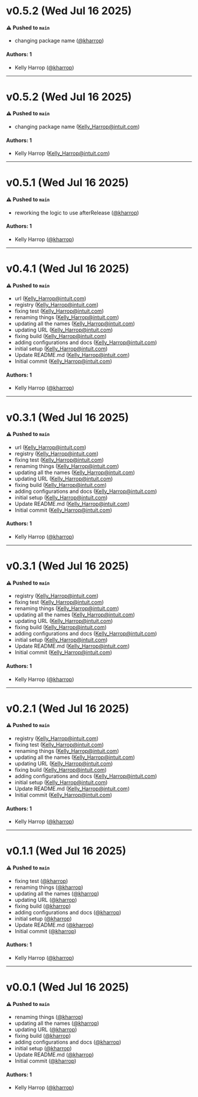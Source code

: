 # v0.5.2 (Wed Jul 16 2025)

#### ⚠️ Pushed to `main`

- changing package name ([@kharrop](https://github.com/kharrop))

#### Authors: 1

- Kelly Harrop ([@kharrop](https://github.com/kharrop))

---

# v0.5.2 (Wed Jul 16 2025)

#### ⚠️ Pushed to `main`

- changing package name (Kelly_Harrop@intuit.com)

#### Authors: 1

- Kelly Harrop (Kelly_Harrop@intuit.com)

---

# v0.5.1 (Wed Jul 16 2025)

#### ⚠️ Pushed to `main`

- reworking the logic to use afterRelease ([@kharrop](https://github.com/kharrop))

#### Authors: 1

- Kelly Harrop ([@kharrop](https://github.com/kharrop))

---

# v0.4.1 (Wed Jul 16 2025)

#### ⚠️ Pushed to `main`

- url (Kelly_Harrop@intuit.com)
- registry (Kelly_Harrop@intuit.com)
- fixing test (Kelly_Harrop@intuit.com)
- renaming things (Kelly_Harrop@intuit.com)
- updating all the names (Kelly_Harrop@intuit.com)
- updating URL (Kelly_Harrop@intuit.com)
- fixing build (Kelly_Harrop@intuit.com)
- adding configurations and docs (Kelly_Harrop@intuit.com)
- initial setup (Kelly_Harrop@intuit.com)
- Update README.md (Kelly_Harrop@intuit.com)
- Initial commit (Kelly_Harrop@intuit.com)

#### Authors: 1

- Kelly Harrop ([@kharrop](https://github.com/kharrop))

---

# v0.3.1 (Wed Jul 16 2025)

#### ⚠️ Pushed to `main`

- url (Kelly_Harrop@intuit.com)
- registry (Kelly_Harrop@intuit.com)
- fixing test (Kelly_Harrop@intuit.com)
- renaming things (Kelly_Harrop@intuit.com)
- updating all the names (Kelly_Harrop@intuit.com)
- updating URL (Kelly_Harrop@intuit.com)
- fixing build (Kelly_Harrop@intuit.com)
- adding configurations and docs (Kelly_Harrop@intuit.com)
- initial setup (Kelly_Harrop@intuit.com)
- Update README.md (Kelly_Harrop@intuit.com)
- Initial commit (Kelly_Harrop@intuit.com)

#### Authors: 1

- Kelly Harrop ([@kharrop](https://github.com/kharrop))

---

# v0.3.1 (Wed Jul 16 2025)

#### ⚠️ Pushed to `main`

- registry (Kelly_Harrop@intuit.com)
- fixing test (Kelly_Harrop@intuit.com)
- renaming things (Kelly_Harrop@intuit.com)
- updating all the names (Kelly_Harrop@intuit.com)
- updating URL (Kelly_Harrop@intuit.com)
- fixing build (Kelly_Harrop@intuit.com)
- adding configurations and docs (Kelly_Harrop@intuit.com)
- initial setup (Kelly_Harrop@intuit.com)
- Update README.md (Kelly_Harrop@intuit.com)
- Initial commit (Kelly_Harrop@intuit.com)

#### Authors: 1

- Kelly Harrop ([@kharrop](https://github.com/kharrop))

---

# v0.2.1 (Wed Jul 16 2025)

#### ⚠️ Pushed to `main`

- registry (Kelly_Harrop@intuit.com)
- fixing test (Kelly_Harrop@intuit.com)
- renaming things (Kelly_Harrop@intuit.com)
- updating all the names (Kelly_Harrop@intuit.com)
- updating URL (Kelly_Harrop@intuit.com)
- fixing build (Kelly_Harrop@intuit.com)
- adding configurations and docs (Kelly_Harrop@intuit.com)
- initial setup (Kelly_Harrop@intuit.com)
- Update README.md (Kelly_Harrop@intuit.com)
- Initial commit (Kelly_Harrop@intuit.com)

#### Authors: 1

- Kelly Harrop ([@kharrop](https://github.com/kharrop))

---

# v0.1.1 (Wed Jul 16 2025)

#### ⚠️ Pushed to `main`

- fixing test ([@kharrop](https://github.com/kharrop))
- renaming things ([@kharrop](https://github.com/kharrop))
- updating all the names ([@kharrop](https://github.com/kharrop))
- updating URL ([@kharrop](https://github.com/kharrop))
- fixing build ([@kharrop](https://github.com/kharrop))
- adding configurations and docs ([@kharrop](https://github.com/kharrop))
- initial setup ([@kharrop](https://github.com/kharrop))
- Update README.md ([@kharrop](https://github.com/kharrop))
- Initial commit ([@kharrop](https://github.com/kharrop))

#### Authors: 1

- Kelly Harrop ([@kharrop](https://github.com/kharrop))

---

# v0.0.1 (Wed Jul 16 2025)

#### ⚠️ Pushed to `main`

- renaming things ([@kharrop](https://github.com/kharrop))
- updating all the names ([@kharrop](https://github.com/kharrop))
- updating URL ([@kharrop](https://github.com/kharrop))
- fixing build ([@kharrop](https://github.com/kharrop))
- adding configurations and docs ([@kharrop](https://github.com/kharrop))
- initial setup ([@kharrop](https://github.com/kharrop))
- Update README.md ([@kharrop](https://github.com/kharrop))
- Initial commit ([@kharrop](https://github.com/kharrop))

#### Authors: 1

- Kelly Harrop ([@kharrop](https://github.com/kharrop))
